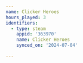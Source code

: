```yaml
---
name: Clicker Heroes
hours_played: 3
identifiers:
  - type: steam
    appid: '363970'
    name: Clicker Heroes
    synced_on: '2024-07-04'

---
```

